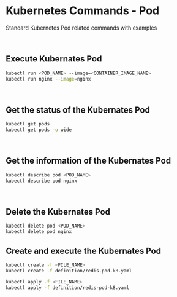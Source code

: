 # Kubernetes Commands - Pod

Standard Kubernetes Pod related commands with examples

<br/>

## Execute Kubernates Pod

```sh
kubectl run <POD_NAME> --image=<CONTAINER_IMAGE_NAME>
kubectl run nginx --image=nginx
```

<br/>

## Get the status of the Kubernates Pod

```sh
kubectl get pods
kubectl get pods -o wide
```

<br/>

## Get the information of the Kubernates Pod

```sh
kubectl describe pod <POD_NAME>
kubectl describe pod nginx
```

<br/>

## Delete the Kubernates Pod

```sh
kubectl delete pod <POD_NAME>
kubectl delete pod nginx
```

## Create and execute the Kubernates Pod

```sh
kubectl create -f <FILE_NAME>
kubectl create -f definition/redis-pod-k8.yaml

kubectl apply -f <FILE_NAME>
kubectl apply -f definition/redis-pod-k8.yaml
```

<br/>
<br/>
